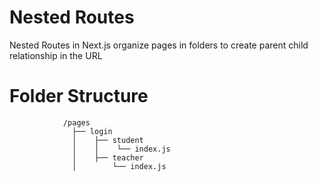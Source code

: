 # Nested Routes
Nested Routes in Next.js organize pages in folders to create parent child relationship in the URL

# Folder Structure
                /pages
                  ├── login
                  │    ├── student
                  │    │    └── index.js
                  │    ├── teacher
                  │        └── index.js
                
